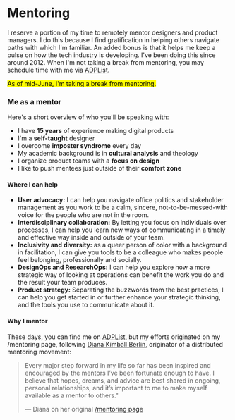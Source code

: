---
---

# Mentoring
I reserve a portion of my time to remotely mentor designers and product managers. I do this because I find gratification in helping others navigate paths with which I'm familiar. An added bonus is that it helps me keep a pulse on how the tech industry is developing. I've been doing this since around 2012. When I'm not taking a break from mentoring, you may schedule time with me via [ADPList](https://adplist.org/mentors/zinzy-nev-geene).

<mark>As of mid-June, I'm taking a break from mentoring.</mark>

### Me as a mentor
Here's a short overview of who you'll be speaking with:

- I have **15 years** of experience making digital products
- I'm a **self-taught** designer
- I overcome **imposter syndrome** every day
- My academic background is in **cultural analysis** and theology
- I organize product teams with a **focus on design**
- I like to push mentees just outside of their **comfort zone**

#### Where I can help

- **User advocacy:** I can help you navigate office politics and stakeholder management as you work to be a calm, sincere, not-to-be-messed-with voice for the people who are not in the room.
- **Interdisciplinary collaboration:** By letting you focus on individuals over processes, I can help you learn new ways of communicating in a timely and effective way inside and outside of your team.
- **Inclusivity and diversity:** as a queer person of color with a background in facilitation, I can give you tools to be a colleague who makes people feel belonging, professionally and socially.
- **DesignOps and ResearchOps:** I can help you explore how a more strategic way of looking at operations can benefit the work you do and the result your team produces.
- **Product strategy:** Separating the buzzwords from the best practices, I can help you get started in or further enhance your strategic thinking, and the tools you use to communicate about it.

#### Why I mentor
These days, you can find me on [ADPList](https://adplist.org/mentors/zinzy-nev-geene), but my efforts originated on my /mentoring page, following [Diana Kimball Berlin](https://dianaberlin.com/), originator of a distributed mentoring movement:


> Every major step forward in my life so far has been inspired and encouraged by the mentors I’ve been fortunate enough to have. I believe that hopes, dreams, and advice are best shared in ongoing, personal relationships, and it’s important to me to make myself available as a mentor to others."
> 
>  — Diana on her original [/mentoring page](https://github.com/dianakimball/mentoring-is)
